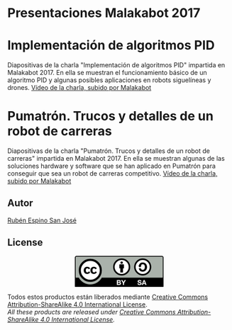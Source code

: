 # Presentaciones Malakabot 2017
# Implementación de algoritmos PID
Diapositivas de la charla "Implementación de algoritmos PID" impartida en Malakabot 2017. En ella se muestran el funcionamiento básico de un algoritmo PID y algunas posibles aplicaciones en robots siguelíneas y drones.
[Vídeo de la charla, subido por Malakabot](https://www.youtube.com/watch?v=DD1i526O3Ts)

# Pumatrón. Trucos y detalles de un robot de carreras
Diapositivas de la charla "Pumatrón. Trucos y detalles de un robot de carreras" impartida en Malakabot 2017. En ella se muestran algunas de las soluciones hardware y software que se han aplicado en Pumatrón para conseguir que sea un robot de carreras competitivo.
[Vídeo de la charla, subido por Malakabot](https://www.youtube.com/watch?v=UeTPgGcjXKc)

## Autor
[Rubén Espino San José](https://github.com/Resaj)

## License
<p align="center">
<img src="../license/by-sa.png" align = "center">
</p>

Todos estos productos están liberados mediante [Creative Commons Attribution-ShareAlike 4.0 International License](http://creativecommons.org/licenses/by-sa/4.0/).  
_All these products are released under [Creative Commons Attribution-ShareAlike 4.0 International License](http://creativecommons.org/licenses/by-sa/4.0/)._
